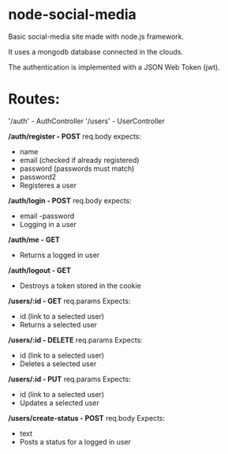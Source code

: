 # node-social-media
Basic social-media site made with node.js framework. 

It uses a mongodb database connected in the clouds.

The authentication is implemented with a JSON Web Token (jwt).

 # Routes:
'/auth' - AuthController
'/users' - UserController
 
**/auth/register - POST** 
req.body expects:
- name
- email (checked if already registered)
- password (passwords must match)
- password2
- Registeres a user
 
**/auth/login - POST**
req.body expects:
- email
-password
- Logging in a user
 
**/auth/me - GET**
- Returns a logged in user
 
**/auth/logout - GET**
- Destroys a token stored in the cookie
 
**/users/:id - GET**
req.params Expects:
- id (link to a selected user)
- Returns a selected user
 
**/users/:id - DELETE**
req.params Expects:
- id (link to a selected user)
- Deletes a selected user
 
**/users/:id - PUT**
req.params Expects:
- id (link to a selected user)
- Updates a selected user
 
**/users/create-status - POST**
req.body Expects:
- text
- Posts a status for a logged in user
